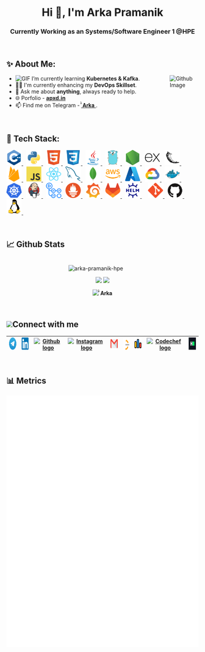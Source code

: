 <h1 align="center">Hi 👋, I'm Arka Pramanik</h1>
<h3 align="center">Currently Working as an Systems/Software Engineer 1 @HPE </h3>

<br/>

## ✨ About Me:

<img width="15%" align="right" alt="Github Image" src="https://media.giphy.com/media/iIGT8Y1rOYhBpdHh1C/giphy.gif" />

-  <img width="2.5%" alt="GIF" src="https://github.com/TheDudeThatCode/TheDudeThatCode/blob/master/Assets/Developer.gif"  />  I’m currently learning **Kubernetes & Kafka**.
- 👨‍💻 I'm currently enhancing my **DevOps Skillset**.
- 💬 Ask me about **anything**, always ready to help.
- 🌐 Porfolio - **[apxd.in](https://apxd.in/)**
- 📫 Find me on Telegram - [̽̀ 𝐀𝐫𝐤𝐚 ](https://tx.me/AP_XD).
<!-- - 🔭 I am looking for help with ****. <br> -->
<br/>

## 🚀 Tech Stack:

<p align="left">
<!-- Programming Languages -->
<a href="https://www.w3schools.com/cpp/" target="_blank"> <img src="https://raw.githubusercontent.com/devicons/devicon/master/icons/cplusplus/cplusplus-original.svg" alt="C++" width="40" height="40"/> </a>&nbsp;
<a href="https://www.python.org" target="_blank"> <img src="https://raw.githubusercontent.com/devicons/devicon/master/icons/python/python-original.svg" alt="Python" width="40" height="40"/> </a>&nbsp;
<a href="https://www.w3.org/html/" target="_blank"> <img src="https://raw.githubusercontent.com/devicons/devicon/master/icons/html5/html5-original.svg" alt="HTML5" width="40" height="40"/> </a>&nbsp;
<a href="https://www.w3schools.com/css/" target="_blank"> <img src="https://raw.githubusercontent.com/devicons/devicon/master/icons/css3/css3-original.svg" alt="CSS3" width="40" height="40"/> </a>&nbsp;
<a href="https://www.java.com" target="_blank"> <img src="https://raw.githubusercontent.com/devicons/devicon/master/icons/java/java-original.svg" alt="Java" width="40" height="40"/> </a>&nbsp;
<a href="https://golang.org" target="_blank"> <img src="https://raw.githubusercontent.com/devicons/devicon/master/icons/go/go-original.svg" alt="Go" width="40" height="40"/> </a>&nbsp;
<!-- Backend Technologies -->
<a href="https://nodejs.org" target="_blank"> <img src="https://raw.githubusercontent.com/devicons/devicon/master/icons/nodejs/nodejs-original.svg" alt="Node.js" width="40" height="40"/> </a>&nbsp;
<a href="https://expressjs.com" target="_blank"> <img src="https://raw.githubusercontent.com/devicons/devicon/master/icons/express/express-original.svg" alt="Express.js" width="40" height="40"/> </a>&nbsp;
<a href="https://flask.palletsprojects.com/" target="_blank"> <img src="https://raw.githubusercontent.com/devicons/devicon/master/icons/flask/flask-original.svg" alt="Flask" width="40" height="40"/> </a>&nbsp;
<a href="https://firebase.google.com/" target="_blank"> <img src="https://raw.githubusercontent.com/devicons/devicon/master/icons/firebase/firebase-plain.svg" alt="Firebase" width="40" height="40"/> </a>&nbsp;
<!-- Frontend Technologies -->
<a href="https://developer.mozilla.org/en-US/docs/Web/JavaScript" target="_blank"> <img src="https://raw.githubusercontent.com/devicons/devicon/master/icons/javascript/javascript-original.svg" alt="JavaScript" width="40" height="40"/> </a>&nbsp;
<a href="https://reactjs.org/" target="_blank"> <img src="https://raw.githubusercontent.com/devicons/devicon/master/icons/react/react-original.svg" alt="React" width="40" height="40"/> </a>&nbsp;
<!-- Databases -->
<a href="https://www.mysql.com/" target="_blank"> <img src="https://raw.githubusercontent.com/devicons/devicon/master/icons/mysql/mysql-original.svg" alt="MySQL" width="40" height="40"/> </a>&nbsp;
<a href="https://www.mongodb.com/" target="_blank"> <img src="https://raw.githubusercontent.com/devicons/devicon/master/icons/mongodb/mongodb-original.svg" alt="MongoDB" width="40" height="40"/> </a>&nbsp;
<!-- Cloud Platforms -->
<a href="https://aws.amazon.com" target="_blank"> <img src="https://raw.githubusercontent.com/devicons/devicon/master/icons/amazonwebservices/amazonwebservices-plain-wordmark.svg" alt="AWS" width="40" height="40"/> </a>&nbsp;
<a href="https://azure.microsoft.com/en-in/" target="_blank"> <img src="https://raw.githubusercontent.com/devicons/devicon/master/icons/azure/azure-original.svg" alt="Azure" width="40" height="40"/> </a>&nbsp;
<a href="https://cloud.google.com" target="_blank"> <img src="https://raw.githubusercontent.com/devicons/devicon/master/icons/googlecloud/googlecloud-original.svg" alt="Google Cloud" width="40" height="40"/> </a>&nbsp;
<!-- DevOps & Infrastructure -->
<a href="https://www.docker.com/" target="_blank"> <img src="https://raw.githubusercontent.com/devicons/devicon/master/icons/docker/docker-original.svg" alt="Docker" width="40" height="40"/> </a>&nbsp;
<a href="https://kubernetes.io" target="_blank"> <img src="https://raw.githubusercontent.com/devicons/devicon/master/icons/kubernetes/kubernetes-plain.svg" alt="Kubernetes" width="40" height="40"/> </a>&nbsp;
<a href="https://www.jenkins.io" target="_blank"> <img src="https://raw.githubusercontent.com/devicons/devicon/master/icons/jenkins/jenkins-original.svg" alt="Jenkins" width="40" height="40"/> </a>&nbsp;
<a href="https://github.com/features/actions" target="_blank"> <img src="https://raw.githubusercontent.com/devicons/devicon/master/icons/githubactions/githubactions-plain.svg" alt="GitHub Actions" width="40" height="40"/> </a>&nbsp;
<a href="https://prometheus.io/" target="_blank"> <img src="https://raw.githubusercontent.com/devicons/devicon/master/icons/prometheus/prometheus-original.svg" alt="Prometheus" width="40" height="40"/> </a>&nbsp;
<a href="https://grafana.com" target="_blank"> <img src="https://raw.githubusercontent.com/devicons/devicon/master/icons/grafana/grafana-original.svg" alt="Grafana" width="40" height="40"/> </a>&nbsp;
<a href="https://about.gitlab.com/" target="_blank"> <img src="https://raw.githubusercontent.com/devicons/devicon/master/icons/gitlab/gitlab-original.svg" alt="GitLab" width="40" height="40"/> </a>&nbsp;
<a href="https://helm.sh/" target="_blank"> <img src="https://raw.githubusercontent.com/devicons/devicon/master/icons/helm/helm-original.svg" alt="Helm" width="40" height="40"/> </a>&nbsp;
</a>&nbsp;
<!-- Tools & Version Control -->
<a href="https://git-scm.com/" target="_blank"> <img src="https://raw.githubusercontent.com/devicons/devicon/master/icons/git/git-original.svg" alt="Git" width="40" height="40"/> </a>&nbsp;
<a href="https://github.com/" target="_blank"> <img src="https://raw.githubusercontent.com/devicons/devicon/master/icons/github/github-original.svg" alt="GitHub" width="40" height="40"/> </a>&nbsp;
<a href="https://www.linux.org/" target="_blank"> <img src="https://raw.githubusercontent.com/devicons/devicon/master/icons/linux/linux-original.svg" alt="Linux" width="40" height="40"/> </a>&nbsp;
</p>
</br>

## 📈 Github Stats

<p>
<div align="center" width="50">
  
<br><img src="https://komarev.com/ghpvc/?username=arka-pramanik-hpe&style=flat-square" alt="arka-pramanik-hpe" />&nbsp;&nbsp;&nbsp;&nbsp;&nbsp;&nbsp;&nbsp;&nbsp;&nbsp;
<!-- [![Hits](https://hits.seeyoufarm.com/api/count/incr/badge.svg?url=https%3A%2F%2Fgithub.com%2Farka-pramanik-hpe&count_bg=%2379C83D&title_bg=%23555555&icon=mediafire.svg&icon_color=%23E7E7E7&title=HITS&edge_flat=false)](https://hits.seeyoufarm.com) -->

<!--[![Telegram Badge](https://img.shields.io/badge/Telegram-30302f?style=flat&logo=telegram)](https://t.me/AP_XD)-->
</div>
<div align="center">
<img height="180em" src="https://github-readme-stats.vercel.app/api?username=arka-pramanik-hpe&show_icons=true&count_private=true&theme=dark"/>
<img height="180em" src="https://github-readme-stats.vercel.app/api/top-langs?username=arka-pramanik-hpe&show_icons=true&locale=en&layout=compact&theme=dark"/>
</div>
<div align="center">

![̽̀ 𝐀𝐫𝐤𝐚](https://github-readme-streak-stats.herokuapp.com/?user=arka-pramanik-hpe&theme=dark)</div>
</br>

## <img src="https://github.com/TheDudeThatCode/TheDudeThatCode/blob/master/Assets/Handshake.gif" height="32px">Connect with me

[<img src="https://github.com/arka-pramanik-hpe/arka-pramanik-hpe/blob/main/Assets/Telegram_logo.svg" alt="Telegram logo" height="32" target="_blank">](https://t.me/AP_XD) | [<img src="https://github.com/arka-pramanik-hpe/arka-pramanik-hpe/blob/main/Assets/Linkedin.svg" alt="LinkedIn logo" height="32" target="_blank">](https://www.linkedin.com/in/arka--pramanik/) | [<img src="https://github.githubassets.com/images/modules/logos_page/GitHub-Mark.png" alt="Github logo" width="34" target="_blank">](https://github.com/arka-pramanik-hpe) | [<img src="https://upload.wikimedia.org/wikipedia/commons/thumb/e/e7/Instagram_logo_2016.svg/768px-Instagram_logo_2016.svg.png" alt="Instagram logo" height="32" target="_blank">](https://www.instagram.com/p__arka/) | [<img src="https://github.com/arka-pramanik-hpe/arka-pramanik-hpe/blob/main/Assets/Gmail.svg" alt="Gmail logo" height="32" target="_blank">](mailto:arkamtg.pramanik@gmail.com) | [<img src="https://github.com/arka-pramanik-hpe/arka-pramanik-hpe/blob/main/Assets/leet-code.svg" alt="Leetcode logo" height="32" target="_blank">](https://www.leetcode.com/Arka_2910) | [<img src="https://github.com/arka-pramanik-hpe/arka-pramanik-hpe/blob/main/Assets/codeforces.svg" alt="Codeforces logo" height="32" target="_blank">](https://codeforces.com/profile/AP_XD) | [<img src="https://gitgud.io/uploads/-/system/group/avatar/12294/cc.png" alt="Codechef logo" height="32" target="_blank">](https://www.codechef.com/users/ap_2910) | [<img src="https://github.com/arka-pramanik-hpe/arka-pramanik-hpe/blob/main/Assets/HackerRank.svg" alt="Hackerrank logo" height="32" target="_blank">](https://www.hackerrank.com/Arka_2910)
|:---:|:---:|:---:|:---:|:---:|:---:|:---:|:---:|:---:|

<br/>

## 📊 Metrics
<div align="center">

![Metrics](https://github.com/arka-pramanik-hpe/arka-pramanik-hpe/blob/main/github-metrics.svg)</div>

<br>
